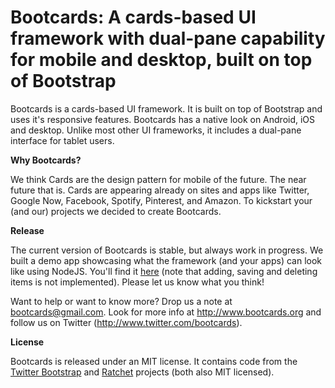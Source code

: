 Bootcards: A cards-based UI framework with dual-pane capability for mobile and desktop, built on top of Bootstrap
=========

Bootcards is a cards-based UI framework. It is built on top of Bootstrap and uses it's responsive features. Bootcards has a native look on Android, iOS and desktop. Unlike most other UI frameworks, it includes a dual-pane interface for tablet users.

**Why Bootcards?**

We think Cards are the design pattern for mobile of the future. The near future that is. Cards are appearing already on sites and apps like Twitter, Google Now, Facebook, Spotify, Pinterest, and Amazon. To kickstart your (and our) projects we decided to create Bootcards.

**Release**

The current version of Bootcards is stable, but always work in progress. We built a demo app showcasing what the framework (and your apps) can look like using NodeJS. You'll find it <a href="http://bootcards.herokuapp.com"  target="_blank">here</a> (note that adding, saving and deleting items is not implemented). Please let us know what you think!

Want to help or want to know more? Drop us a note at bootcards@gmail.com. Look for more info at http://www.bootcards.org and follow us on Twitter (http://www.twitter.com/bootcards).

**License**

Bootcards is released under an MIT license. It contains code from the <a href="http://getbootstrap.com" target="_blank">Twitter Bootstrap</a> and <a href="http://goratchet.com/" target="_blank">Ratchet</a> projects (both also MIT licensed).
